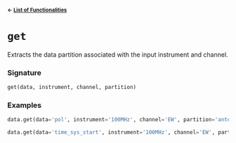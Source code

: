 <sup>**← [List of Functionalities](../../README.md#Container-Design)**</sup>

# `get`

Extracts the data partition associated with the input instrument and channel.

### Signature
```python
get(data, instrument, channel, partition)
```

### Examples
```python
data.get(data='pol', instrument='100MHz', channel='EW', partition='antenna')
```
```python
data.get(data='time_sys_start', instrument='100MHz', channel='EW', partition='antenna')
```
